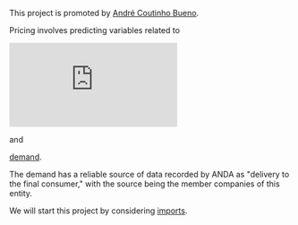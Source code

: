 This project is promoted by [André Coutinho Bueno](https://andrecoutinhobueno.github.io/AndreCoutinhoBueno/).

Pricing involves predicting variables related to 

![supply](https://github.com/AndreCoutinhoBueno/Pricing-Fertilizer/blob/main/supply/README.md)

and 

[demand](https://github.com/AndreCoutinhoBueno/Pricing-Fertilizer/blob/main/demand/README.md).


The demand has a reliable source of data recorded by ANDA as "delivery to the final consumer," with the source being the member companies of this entity.

We will start this project by considering [imports](https://github.com/AndreCoutinhoBueno/Pricing-Fertilizer/blob/main/supply/imports/README.md).